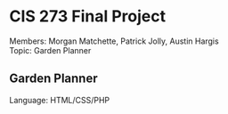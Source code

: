 # CIS 273 Final Project

Members: Morgan Matchette, Patrick Jolly, Austin Hargis<br>
Topic: Garden Planner

## Garden Planner
Language: HTML/CSS/PHP